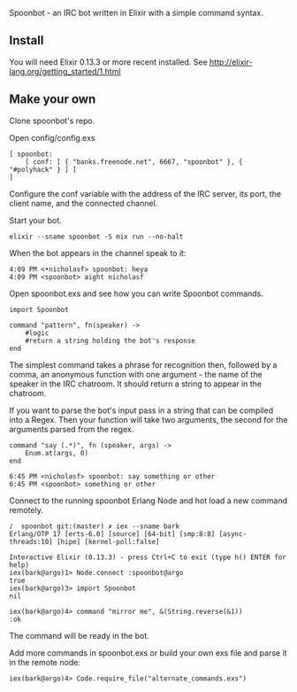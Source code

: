 Spoonbot - an IRC bot written in Elixir with a simple command syntax.

## Install

You will need Elixir 0.13.3 or more recent installed. See http://elixir-lang.org/getting_started/1.html

## Make your own

Clone spoonbot's repo.

Open config/config.exs 

```
[ spoonbot: 
    [ conf: [ { "banks.freenode.net", 6667, "spoonbot" }, { "#polyhack" } ] ] 
]

```
Configure the conf variable with the address of the IRC server, its port, the client name, and the connected channel.

Start your bot.

```
elixir --sname spoonbot -S mix run --no-halt
```

When the bot appears in the channel speak to it:

```
4:09 PM <•nicholasf> spoonbot: heya
4:09 PM <spoonbot> aight nicholasf

```

Open spoonbot.exs and see how you can write Spoonbot commands.

```
import Spoonbot

command "pattern", fn(speaker) -> 
    #logic
    #return a string holding the bot's response
end
```
The simplest command takes a phrase for recognition then, followed by a comma, an anonymous function 
with one argument - the name of the speaker in the IRC chatroom. It should return a string to appear in the chatroom.

If you want to parse the bot's input pass in a string that can be compiled into a Regex. Then your function will take two arguments, the second for the arguments parsed from the regex.

```
command "say (.*)", fn (speaker, args) -> 
    Enum.at(args, 0) 
end
```

```
6:45 PM <nicholasf> spoonbot: say something or other
6:45 PM <spoonbot> something or other
````

Connect to the running spoonbot Erlang Node and hot load a new command remotely.

```
♪  spoonbot git:(master) ✗ iex --sname bark
Erlang/OTP 17 [erts-6.0] [source] [64-bit] [smp:8:8] [async-threads:10] [hipe] [kernel-poll:false]

Interactive Elixir (0.13.3) - press Ctrl+C to exit (type h() ENTER for help)
iex(bark@argo)1> Node.connect :spoonbot@argo
true
iex(bark@argo)3> import Spoonbot
nil
    
iex(bark@argo)4> command "mirror me", &(String.reverse(&1))
:ok

```

The command will be ready in the bot.

Add more commands in spoonbot.exs or build your own exs file and parse it in the remote node:

```
iex(bark@argo)4> Code.require_file("alternate_commands.exs") 
```
